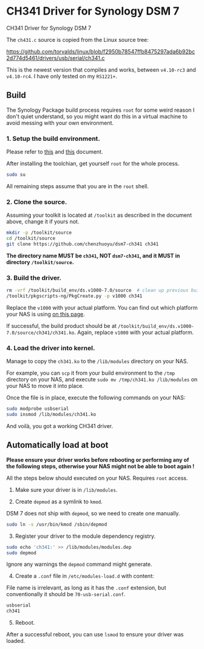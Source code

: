 # CH341 Driver for Synology DSM 7

CH341 Driver for Synology DSM 7

The `ch431.c` source is copied from the Linux source tree:

https://github.com/torvalds/linux/blob/f2950b78547ffb8475297ada6b92bc2d774d5461/drivers/usb/serial/ch341.c

This is the newest version that compiles and works, between `v4.10-rc3` and `v4.10-rc4`. I have only tested on my `RS1221+`.

## Build

The Synology Package build process requires `root` for some weird reason I don't quiet understand, so you might want do this in a virtual machine to avoid messing with your own environment.

### 1. Setup the build environment.

Please refer to [this](https://help.synology.com/developer-guide/getting_started/system_requirement.html) and [this](https://help.synology.com/developer-guide/getting_started/prepare_environment.html) document.

After installing the toolchian, get yourself `root` for the whole process.

```bash
sudo su
```

All remaining steps assume that you are in the `root` shell.

### 2. Clone the source.

Assuming your toolkit is located at `/toolkit` as described in the document above, change it if yours not.

```bash
mkdir -p /toolkit/source
cd /toolkit/source
git clone https://github.com/chenzhuoyu/dsm7-ch341 ch341
```

**The directory name MUST be `ch341`, NOT `dsm7-ch341`, and it MUST in directory `/toolkit/source`.**

### 3. Build the driver.

```bash
rm -vrf /toolkit/build_env/ds.v1000-7.0/source  # clean up previous build products
/toolkit/pkgscripts-ng/PkgCreate.py -p v1000 ch341
```

Replace the `v1000` with your actual platform. You can find out which platform your NAS is using [on this page](https://kb.synology.com/en-global/DSM/tutorial/What_kind_of_CPU_does_my_NAS_have).

If successful, the build product should be at `/toolkit/build_env/ds.v1000-7.0/source/ch341/ch341.ko`. Again, replace `v1000` with your actual platform.

### 4. Load the driver into kernel.

Manage to copy the `ch341.ko` to the `/lib/modules` directory on your NAS.

For example, you can `scp` it from your build environment to the `/tmp` directory on your NAS, and execute `sudo mv /tmp/ch341.ko /lib/modules` on your NAS to move it into place.

Once the file is in place, execute the following commands on your NAS:

```bash
sudo modprobe usbserial
sudo insmod /lib/modules/ch341.ko
```

And voilà, you got a working CH341 driver.

## Automatically load at boot

**Please ensure your driver works before rebooting or performing any of the following steps, otherwise your NAS might not be able to boot again !**

All the steps below should executed on your NAS. Requires `root` access.

1. Make sure your driver is in `/lib/modules`.

2. Create `depmod` as a symlink to `kmod`.

DSM 7 does not ship with `depmod`, so we need to create one manually.

```bash
sudo ln -s /usr/bin/kmod /sbin/depmod
```

3. Register your driver to the module dependency registry.

```bash
sudo echo 'ch341:' >> /lib/modules/modules.dep
sudo depmod
```

Ignore any warnings the `depmod` command might generate.

4. Create a `.conf` file in `/etc/modules-load.d` with content:

File name is irrelevant, as long as it has the `.conf` extension, but conventionally it should be `70-usb-serial.conf`.

```bash
usbserial
ch341
```

5. Reboot.

After a successful reboot, you can use `lsmod` to ensure your driver was loaded.
